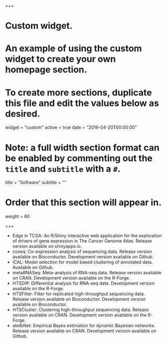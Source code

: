 +++
# Custom widget.
# An example of using the custom widget to create your own homepage section.
# To create more sections, duplicate this file and edit the values below as desired.
widget = "custom"
active = true
date = "2016-04-20T00:00:00"

# Note: a full width section format can be enabled by commenting out the `title` and `subtitle` with a `#`.
title = "Software"
subtitle = ""

# Order that this section will appear in.
weight = 60

+++


- Edge in TCGA: An R/Shiny interactive web application for the exploration of drivers of gene expression in The Cancer Genome Atlas.
Release version available on shinyapps.io.
- coseq: Co-expression analysis of sequencing data.
Release version available on Bioconductor.
Development version available on Github.
- ICAL: Model selection for model based clustering of annotated data.
Available on Github.
- metaRNASeq: Meta-analysis of RNA-seq data.
Release version available on CRAN.
Development version available on the R-Forge.
- HTSDiff: Differential analysis for RNA-seq data.
Development version available on the R-Forge.
- HTSFilter: Filter for replicated high-throughput sequencing data.
Release version available on Bioconductor.
Development version available on Bioconductor.
- HTSCluster: Clustering high-throughput sequencing data.
Release version available on CRAN.
Development version available on the R-Forge.
- ebdbNet: Empirical Bayes estimation for dynamic Bayesian networks.
Release version available on CRAN.
Development version available on Github.
